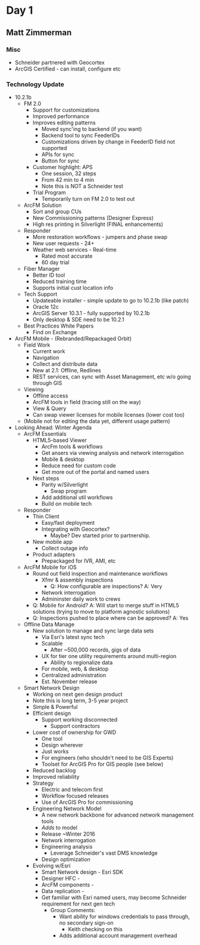 # Day 1

## Matt Zimmerman

### Misc
* Schneider partnered with Geocortex
* ArcGIS Certified - can install, configure etc

### Technology Update
* 10.2.1b
  * FM 2.0
    * Support for customizations
    * Improved performance
    * Improves editing patterns
      * Moved sync'ing to backend (if you want)
      * Backend tool to sync FeederIDs
      * Customizations driven by change in FeederID field not supported
      * APIs for sync
      * Button for sync
    * Customer highlight: APS
      * One session, 32 steps
      * From 42 min to 4 min
      * Note this is NOT a Schneider test
    * Trial Program
      * Temporarily turn on FM 2.0 to test out
  * ArcFM Solution
      * Sort and group CUs
      * New Commissioning patterns (Designer Express)
      * High res printing in Silverlight (FINAL enhancements)
  * Responder
      * More restoration workflows - jumpers and phase swap
      * New user requests - 24+
      * Weather web services - Real-time
        * Rated most accurate
        * 60 day trial
  * Fiber Manager
      * Better ID tool
      * Reduced training time
      * Supports initial cust location info
  * Tech Support
      * Updateable installer - simple update to go to 10.2.1b (like patch)
      * Oracle 12c
      * ArcGIS Server 10.3.1 - fully supported by 10.2.1b
      * Only desktop & SDE need to be 10.2.1
  * Best Practices White Papers
      * Find on Exchange
* ArcFM Mobile - (Rebranded/Repackaged Orbit)
  * Field Work
    * Current work
    * Navigation
    * Collect and distribute data
    * New at 2.1: Offline, Redlines
    * REST services, can sync with Asset Management, etc w/o going through GIS
  * Viewing
    * Offline access
    * ArcFM tools in field (tracing still on the way)
    * View & Query
    * Can swap viewer licenses for mobile licenses (lower cost too)
  * (Mobile not for editing the data yet, different usage pattern)
* Looking Ahead: Winter Agenda
  * ArcFM Essentials
    * HTML5-based Viewer
      * ArcFm tools & workflows
      * Get ansers via viewing analysis and network interrogation
      * Mobile & desktop
      * Reduce need for custom code
      * Get more out of the portal and named users
    * Next steps
      * Parity w/Silverlight
        * Swap program
      * Add additional util workflows
      * Build on mobile tech
  * Responder 
    * Thin Client
      * Easy/fast deployment
      * Integrating with Geocortex?
        * Maybe? Dev started prior to partnership.
    * New mobile app
      * Collect outage info
    * Product adapters
      * Prepackaged for IVR, AMI, etc
  * ArcFM Mobile for iOS
    * Round out field inspection and maintenance workflows
      * Xfmr & assembly inspections
        * Q: How configurable are inspections? A: Very
      * Network interrogation
      * Admininster daily work to crews
    * Q: Mobile for Android? A: Will start to merge stuff in HTML5 solutions (trying to move to platform agnostic solutions)
    * Q: Inspections pushed to place where can be approved? A: Yes
  * Offline Data Manage
    * New solution to manage and sync large data sets
      * Via Esri's latest sync tech
      * Scalable
        * After ~500,000 records, gigs of data
      * UX for tier one utility requirements around multi-region
        * Ability to regionalize data
      * For mobile, web, & desktop
      * Centralized administration
      * Est. November release
  * Smart Network Design
    * Working on next gen design product
    * Note this is long term, 3-5 year project
    * Simple & Powerful
    * Efficient design
      * Support working disconnected
        * Support contractors
    * Lower cost of ownership for GWD
      * One tool
      * Design wherever
      * Just works
      * For engineers (who shouldn't need to be GIS Experts)
      * Toolset for ArcGIS Pro for GIS people (see below)
    * Reduced backlog
    * Improved reliability
    * Strategy
      * Electric and telecom first
      * Workflow focused releases
      * Use of ArcGIS Pro for commissioning
    * Engineering Network Model
      * A new network backbone for advanced network management tools
      * _Adds_ to model
      * Release ~Winter 2016
      * Network interrogation
      * Engineering analysis
        * Leverage Schneider's vast DMS knowledge
      * Design optimization
    * Evolving w/Esri
      * Smart Network design - Esri SDK
      * Designer HFC - 
      * ArcFM components - 
      * Data replication - 
      * Get familiar with Esri named users, may become Schneider requirement for next gen tech
        * Group Comments: 
          * Want ability for windows credentials to pass through, no secondary sign-on
            * Keith checking on this
          * Adds additional account management overhead


